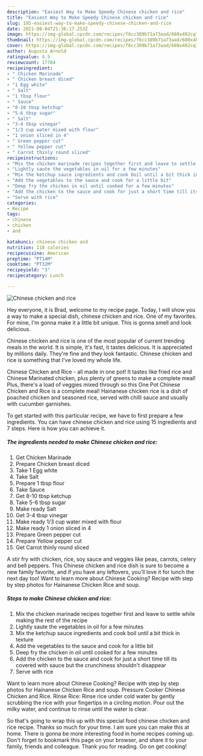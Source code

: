 ```yaml
---
description: "Easiest Way to Make Speedy Chinese chicken and rice"
title: "Easiest Way to Make Speedy Chinese chicken and rice"
slug: 195-easiest-way-to-make-speedy-chinese-chicken-and-rice
date: 2021-08-04T21:36:17.253Z
image: https://img-global.cpcdn.com/recipes/f6cc389b71a73aad/680x482cq70/chinese-chicken-and-rice-recipe-main-photo.jpg
thumbnail: https://img-global.cpcdn.com/recipes/f6cc389b71a73aad/680x482cq70/chinese-chicken-and-rice-recipe-main-photo.jpg
cover: https://img-global.cpcdn.com/recipes/f6cc389b71a73aad/680x482cq70/chinese-chicken-and-rice-recipe-main-photo.jpg
author: Augusta Arnold
ratingvalue: 4.5
reviewcount: 17784
recipeingredient:
- " Chicken Marinade"
- " Chicken breast diced"
- "1 Egg white"
- " Salt"
- "1 tbsp flour"
- " Sauce"
- "8-10 tbsp ketchup"
- "5-6 tbsp sugar"
- " Salt"
- "3-4 tbsp vinegar"
- "1/3 cup water mixed with flour"
- "1 onion sliced in 4"
- " Green pepper cut"
- " Yellow pepper cut"
- " Carrot thinly round sliced"
recipeinstructions:
- "Mix the chicken marinade recipes together first and leave to settle while making the rest of the recipe"
- "Lightly saute the vegetables in oil for a few minutes"
- "Mix the ketchup sauce ingredients and cook boil until a bit thick in texture"
- "Add the vegetables to the sauce and cook for a little bit"
- "Deep fry the chicken in oil until cooked for a few minutes"
- "Add the chicken to the sauce and cook for just a short time till its covered with sauce but the crunchiness shouldn&#39;t disappear"
- "Serve with rice"
categories:
- Recipe
tags:
- chinese
- chicken
- and

katakunci: chinese chicken and 
nutrition: 118 calories
recipecuisine: American
preptime: "PT14M"
cooktime: "PT32M"
recipeyield: "3"
recipecategory: Lunch

---
```



![Chinese chicken and rice](https://img-global.cpcdn.com/recipes/f6cc389b71a73aad/680x482cq70/chinese-chicken-and-rice-recipe-main-photo.jpg)

Hey everyone, it is Brad, welcome to my recipe page. Today, I will show you a way to make a special dish, chinese chicken and rice. One of my favorites. For mine, I'm gonna make it a little bit unique. This is gonna smell and look delicious.

Chinese chicken and rice is one of the most popular of current trending meals in the world. It is simple, it's fast, it tastes delicious. It is appreciated by millions daily. They're fine and they look fantastic. Chinese chicken and rice is something that I've loved my whole life.

Chinese Chicken and Rice - all made in one pot! It tastes like fried rice and Chinese Marinated chicken, plus plenty of greens to make a complete meal! Plus, there&#39;s a load of veggies mixed through so this One Pot Chinese Chicken and Rice is a complete meal! Hainanese chicken rice is a dish of poached chicken and seasoned rice, served with chilli sauce and usually with cucumber garnishes.


To get started with this particular recipe, we have to first prepare a few ingredients. You can have chinese chicken and rice using 15 ingredients and 7 steps. Here is how you can achieve it.

<!--inarticleads1-->

##### The ingredients needed to make Chinese chicken and rice:

1. Get  Chicken Marinade
1. Prepare  Chicken breast diced
1. Take 1 Egg white
1. Take  Salt
1. Prepare 1 tbsp flour
1. Take  Sauce
1. Get 8-10 tbsp ketchup
1. Take 5-6 tbsp sugar
1. Make ready  Salt
1. Get 3-4 tbsp vinegar
1. Make ready 1/3 cup water mixed with flour
1. Make ready 1 onion sliced in 4
1. Prepare  Green pepper cut
1. Prepare  Yellow pepper cut
1. Get  Carrot thinly round sliced


A stir fry with chicken, rice, soy sauce and veggies like peas, carrots, celery and bell peppers. This Chinese chicken and rice dish is sure to become a new family favorite, and if you have any leftovers, you&#39;ll love it for lunch the next day too! Want to learn more about Chinese Cooking? Recipe with step by step photos for Hainanese Chicken Rice and soup. 

<!--inarticleads2-->

##### Steps to make Chinese chicken and rice:

1. Mix the chicken marinade recipes together first and leave to settle while making the rest of the recipe
1. Lightly saute the vegetables in oil for a few minutes
1. Mix the ketchup sauce ingredients and cook boil until a bit thick in texture
1. Add the vegetables to the sauce and cook for a little bit
1. Deep fry the chicken in oil until cooked for a few minutes
1. Add the chicken to the sauce and cook for just a short time till its covered with sauce but the crunchiness shouldn&#39;t disappear
1. Serve with rice


Want to learn more about Chinese Cooking? Recipe with step by step photos for Hainanese Chicken Rice and soup. Pressure Cooker Chinese Chicken and Rice. Rinse Rice: Rinse rice under cold water by gently scrubbing the rice with your fingertips in a circling motion. Pour out the milky water, and continue to rinse until the water is clear. 

So that's going to wrap this up with this special food chinese chicken and rice recipe. Thanks so much for your time. I am sure you can make this at home. There is gonna be more interesting food in home recipes coming up. Don't forget to bookmark this page on your browser, and share it to your family, friends and colleague. Thank you for reading. Go on get cooking!
